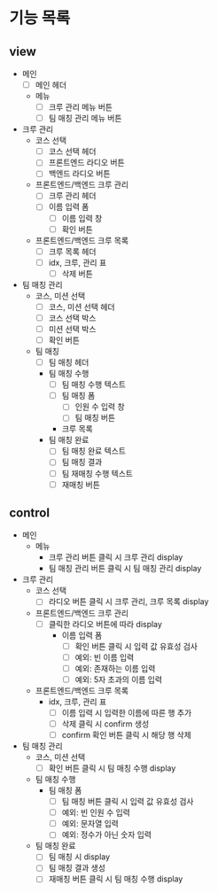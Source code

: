 # 기능 목록

## view

- 메인
  - [ ] 메인 헤더
  - 메뉴
    - [ ] 크루 관리 메뉴 버튼
    - [ ] 팀 매칭 관리 메뉴 버튼
- 크루 관리
  - 코스 선택
    - [ ] 코스 선택 헤더
    - [ ] 프론트엔드 라디오 버튼
    - [ ] 백엔드 라디오 버튼
  - 프론트엔드/백엔드 크루 관리
    - [ ] 크루 관리 헤더
    - [ ] 이름 입력 폼
      - [ ] 이름 입력 창
      - [ ] 확인 버튼
  - 프론트엔드/백엔드 크루 목록
    - [ ] 크루 목록 헤더
    - [ ] idx, 크루, 관리 표
      - [ ] 삭제 버튼
- 팀 매칭 관리
  - 코스, 미션 선택
    - [ ] 코스, 미션 선택 헤더
    - [ ] 코스 선택 박스
    - [ ] 미션 선택 박스
    - [ ] 확인 버튼
  - 팀 매칭
    - [ ] 팀 매칭 헤더
    - 팀 매칭 수행
      - [ ] 팀 매칭 수행 텍스트
      - [ ] 팀 매칭 폼
        - [ ] 인원 수 입력 창
        - [ ] 팀 매칭 버튼
      - 크루 목록
    - 팀 매칭 완료
      - [ ] 팀 매칭 완료 텍스트
      - [ ] 팀 매칭 결과
      - [ ] 팀 재매칭 수행 텍스트
      - [ ] 재매칭 버튼

## control

- 메인
  - 메뉴
    - 크루 관리 버튼 클릭 시 크루 관리 display
    - 팀 매칭 관리 버튼 클릭 시 팀 매칭 관리 display
- 크루 관리
  - 코스 선택
    - [ ] 라디오 버튼 클릭 시 크루 관리, 크루 목록 display
  - 프론트엔드/백엔드 크루 관리
    - [ ] 클릭한 라디오 버튼에 따라 display
      - 이름 입력 폼
        - [ ] 확인 버튼 클릭 시 입력 값 유효성 검사
        - [ ] 예외: 빈 이름 입력
        - [ ] 예외: 존재하는 이름 입력
        - [ ] 예외: 5자 초과의 이름 입력
  - 프론트엔드/백엔드 크루 목록
    - idx, 크루, 관리 표
      - [ ] 이름 입력 시 입력한 이름에 따른 행 추가
      - [ ] 삭제 클릭 시 confirm 생성
      - [ ] confirm 확인 버튼 클릭 시 해당 행 삭제
- 팀 매칭 관리
  - 코스, 미션 선택
    - [ ] 확인 버튼 클릭 시 팀 매칭 수행 display
  - 팀 매칭 수행
    - 팀 매칭 폼
      - [ ] 팀 매칭 버튼 클릭 시 입력 값 유효성 검사
      - [ ] 예외: 빈 인원 수 입력
      - [ ] 예외: 문자열 입력
      - [ ] 예외: 정수가 아닌 숫자 입력
  - 팀 매칭 완료
    - [ ] 팀 매칭 시 display
    - [ ] 팀 매칭 결과 생성
    - [ ] 재매칭 버튼 클릭 시 팀 매칭 수행 display
